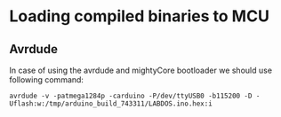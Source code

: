 # Loading compiled binaries to MCU


## Avrdude

In case of using the avrdude and mightyCore bootloader we should use following command:

```
avrdude -v -patmega1284p -carduino -P/dev/ttyUSB0 -b115200 -D -Uflash:w:/tmp/arduino_build_743311/LABDOS.ino.hex:i
```
